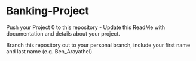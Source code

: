 # Banking-Project
Push your Project 0 to this repository - Update this ReadMe with documentation and details about your project. 

Branch this repository out to your personal branch, include your first name and last name (e.g. Ben_Arayathel)